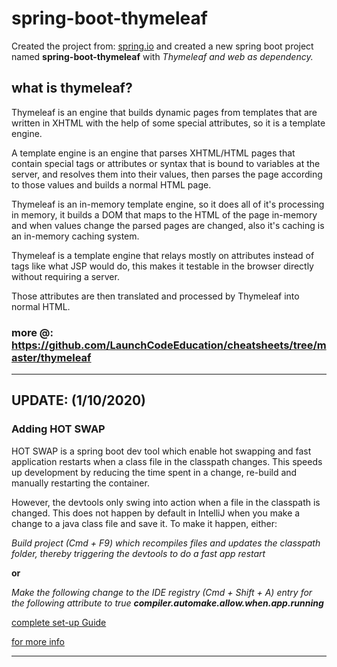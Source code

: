 # spring-boot-thymeleaf
Created the project from: [spring.io](https://start.spring.io/) and created a new spring boot project named **spring-boot-thymeleaf** with *Thymeleaf and web as dependency.*

## what is thymeleaf?
Thymeleaf is an engine that builds dynamic pages from templates that are written in XHTML with the help of some special attributes, so it is a template engine.

A template engine is an engine that parses XHTML/HTML pages that contain special tags or attributes or syntax that is bound to variables at the server, and resolves them into their values, then parses the page according to those values and builds a normal HTML page.

Thymeleaf is an in-memory template engine, so it does all of it's processing in memory, it builds a DOM that maps to the HTML of the page in-memory and when values change the parsed pages are changed, also it's caching is an in-memory caching system.

Thymeleaf is a template engine that relays mostly on attributes instead of tags like what JSP would do, this makes it testable in the browser directly without requiring a server.

Those attributes are then translated and processed by Thymeleaf into normal HTML.

### more @: https://github.com/LaunchCodeEducation/cheatsheets/tree/master/thymeleaf 
*****************************************************************************************************************************************************************************************
## UPDATE: (1/10/2020) 
### Adding HOT SWAP 
HOT SWAP is a spring boot dev tool which enable hot swapping and fast application restarts when a class file in the classpath changes. This speeds up development by reducing the time spent in a change, re-build and manually restarting the container. 

However, the devtools only swing into action when a file in the classpath is changed. This does not happen by default in IntelliJ when you make a change to a java class file and save it. To make it happen, either:

_Build project (Cmd + F9) which recompiles files and updates the classpath folder, thereby triggering the devtools to do a fast app restart_

__or__

_Make the following change to the IDE registry (Cmd + Shift + A) entry for the following attribute to true_
___compiler.automake.allow.when.app.running___

[complete set-up Guide](https://mkyong.com/spring-boot/intellij-idea-spring-boot-template-reload-is-not-working/)

[for more info](https://docs.spring.io/spring-boot/docs/2.0.x/reference/html/howto-hotswapping.html) 
*****************************************************************************************************************************************************************************************



